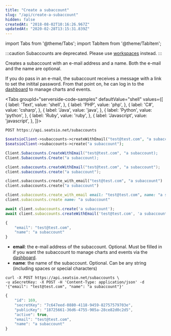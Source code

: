 ```yaml
---
title: "Create a subaccount"
slug: "/api/create-a-subaccount"
hidden: false
createdAt: "2018-08-02T10:16:26.967Z"
updatedAt: "2020-02-28T13:15:31.839Z"
---
```


import Tabs from '@theme/Tabs';
import TabItem from '@theme/TabItem';


:::caution 
Subaccounts are deprecated. Please use [workspaces](/docs/api/workspaces) instead.
:::

Creates a subaccount with an e-mail address and a name. Both the e-mail and the name are optional.
 
If you do pass in an e-mail, the subaccount receives a message with a link to set the initital password. From that point on, he can log in to the [dashboard](https://app.seats.io) to manage charts and events.



<Tabs 
  groupId="serverside-code-samples"
  defaultValue="shell"
  values={[
{ label: 'Text', value: 'shell', },
{ label: 'PHP', value: 'php', },
{ label: 'C#', value: 'csharp', },
{ label: 'Java', value: 'java', },
{ label: 'Python', value: 'python', },
{ label: 'Ruby', value: 'ruby', },
{ label: 'Javascript', value: 'javascript', },
]}>
<TabItem value='shell'>

```shell
POST https://api.seatsio.net/subaccounts
```

</TabItem>
<TabItem value='php'>

```php
$seatsioClient->subaccounts->createWithEmail("test@test.com", "a subaccount");
$seatsioClient->subaccounts->create("a subaccount");
```

</TabItem>
<TabItem value='csharp'>

```csharp
Client.Subaccounts.CreateWithEmail("test@test.com", "a subaccount);
Client.Subaccounts.Create("a subaccount);

```

</TabItem>
<TabItem value='java'>

```java
client.subaccounts.createWithEmail("test@test.com", "a subaccount");
client.subaccounts.create("a subaccount");
```

</TabItem>
<TabItem value='python'>

```python
client.subaccounts.create_with_email("test@test.com", "a subaccount")
client.subaccounts.create("a subaccount")
```

</TabItem>
<TabItem value='ruby'>

```ruby
client.subaccounts.create_with_email email: "test@test.com", name: "a subaccount"
client.subaccounts.create name: "a subaccount"
```

</TabItem>
<TabItem value='javascript'>

```javascript
await client.subaccounts.create('a subaccount');
await client.subaccounts.createWithEmail('test@test.com', 'a subaccount');
```

</TabItem>
</Tabs>





```javascript
{
    "email": "test@test.com",
    "name": "a subaccount"
}
```

* **email**: the e-mail address of the subaccount. Optional. Must be filled in if you want the subaccount to manage charts and events via the [dashboard](https://app.seats.io). 
* **name**: the name of the subaccount. Optional. Can be any string (including spaces or special characters)

```shell
curl -X POST https://api.seatsio.net/subaccounts \
-u aSecretKey: -X POST -H 'Content-Type: application/json' -d '{"email": "test@test.com", "name": "a subaccount"}'
```



```javascript
{
    "id": 169,
    "secretKey": "7c647eed-0880-4118-9459-82757579703e",
    "publicKey": "18725661-36d6-4755-905a-28ce82d0c2d5",
    "active": true,
    "email": "test@test.com",
    "name": "a subaccount"
}

```

